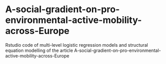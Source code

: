 # A-social-gradient-on-pro-environmental-active-mobility-across-Europe
Rstudio code of multi-level logistic regression models and structural equation modelling of the article A-social-gradient-on-pro-environmental-active-mobility-across-Europe
